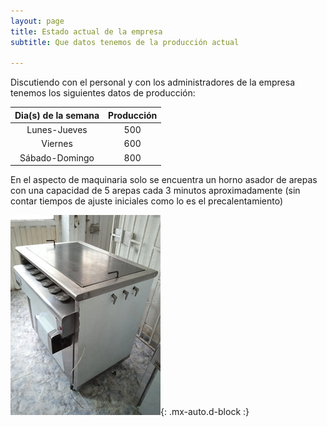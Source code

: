 ```yaml
---
layout: page
title: Estado actual de la empresa
subtitle: Que datos tenemos de la producción actual

--- 
```

Discutiendo con el personal y con los administradores de la empresa tenemos los siguientes datos de producción:
 
| Dia(s) de la semana | Producción | 
| :------: |:----: | 
| Lunes-Jueves | 500 |
| Viernes | 600 |
| Sábado-Domingo | 800 |


En el aspecto de maquinaria solo se encuentra un horno asador de arepas con una capacidad de 5 arepas cada 3 minutos aproximadamente (sin contar tiempos de ajuste iniciales como lo es el precalentamiento)

![fabrica](/assets/img/horno.jpg){: .mx-auto.d-block :}




